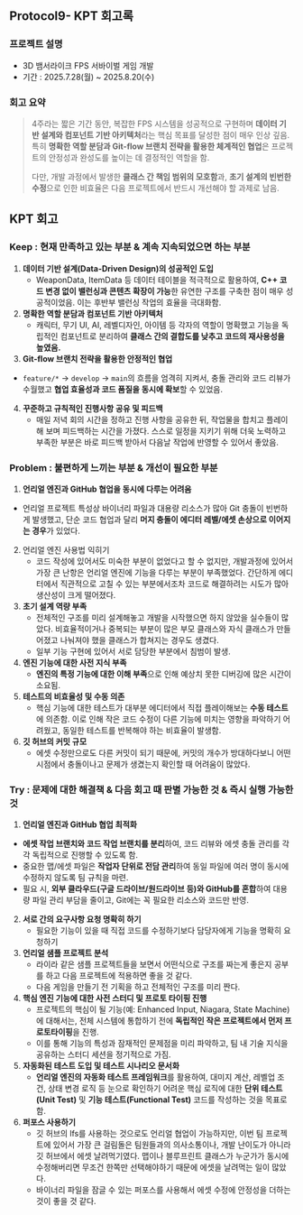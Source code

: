 

## Protocol9- KPT 회고록

### 프로젝트 설명

- 3D 뱀서라이크 FPS 서바이벌 게임 개발
- 기간 : 2025.7.28(월) ~ 2025.8.20(수)

### 회고 요약

> 4주라는 짧은 기간 동안, 복잡한 FPS 시스템을 성공적으로 구현하며 **데이터 기반 설계와 컴포넌트 기반 아키텍처**라는 핵심 목표를 달성한 점이 매우 인상 깊음. 특히 **명확한 역할 분담과 Git-flow 브랜치 전략을 활용한 체계적인 협업**은 프로젝트의 안정성과 완성도를 높이는 데 결정적인 역할을 함.
> 
> 
> 다만, 개발 과정에서 발생한 **클래스 간 책임 범위의 모호함**과, **초기 설계의 빈번한 수정**으로 인한 비효율은 다음 프로젝트에서 반드시 개선해야 할 과제로 남음.
> 

## KPT 회고


### Keep : 현재 만족하고 있는 부분 & 계속 지속되었으면 하는 부분

1. **데이터 기반 설계(Data-Driven Design)의 성공적인 도입**
    - WeaponData, ItemData 등 데이터 테이블을 적극적으로 활용하여, **C++ 코드 변경 없이 밸런싱과 콘텐츠 확장이 가능**한 유연한 구조를 구축한 점이 매우 성공적이었음. 이는 후반부 밸런싱 작업의 효율을 극대화함.
2. **명확한 역할 분담과 컴포넌트 기반 아키텍처**
    - 캐릭터, 무기 UI, AI, 레벨디자인, 아이템 등 각자의 역할이 명확했고 기능을 독립적인 컴포넌트로 분리하여 **클래스 간의 결합도를 낮추고 코드의 재사용성을 높였음.**
3. **Git-flow 브랜치 전략을 활용한 안정적인 협업**
- `feature/*` → `develop` → `main`의 흐름을 엄격히 지켜서, 충돌 관리와 코드 리뷰가 수월했고 **협업 효율성과 코드 품질을 동시에 확보**할 수 있었음.
4. **꾸준하고 규칙적인 진행사항 공유 및 피드백**
    - 매일 저녁 회의 시간을 정하고 진행 사항을 공유한 뒤, 작업물을 합치고 플레이 해 보며 피드백하는 시간을 가졌다. 스스로 일정을 지키기 위해 더욱 노력하고 부족한 부분은 바로 피드백 받아서 다음날 작업에 반영할 수 있어서 좋았음.

 

### Problem : 불편하게 느끼는 부분 & 개선이 필요한 부분

1. **언리얼 엔진과 GitHub 협업을 동시에 다루는 어려움**
- 언리얼 프로젝트 특성상 바이너리 파일과 대용량 리소스가 많아 Git 충돌이 빈번하게 발생했고, 단순 코드 협업과 달리 **머지 충돌이 에디터 레벨/에셋 손상으로 이어지는 경우**가 있었다.
2. 언리얼 엔진 사용법 익히기
    - 코드 작성에 있어서도 미숙한 부분이 없었다고 할 수 없지만, 개발과정에 있어서 가장 큰 난항은 언리얼 엔진에 기능을 다루는 부분이 부족했었다. 간단하게 에디터에서 직관적으로 고칠 수 있는 부분에서조차 코드로 해결하려는 시도가 많아 생산성이 크게 떨어졌다.
3. **초기 설계 역량 부족**
    - 전체적인 구조를 미리 설계해놓고 개발을 시작했으면 하지 않았을 실수들이 많았다. 비효율적이거나 중복되는 부분이 많은 부모 클래스와 자식 클래스가 만들어졌고 나눠져야 했을 클래스가 합쳐지는 경우도 생겼다.
    - 일부 기능 구현에 있어서 서로 담당한 부분에서 침범이 발생.
4. **엔진 기능에 대한 사전 지식 부족**
    - **엔진의 특정 기능에 대한 이해 부족**으로 인해 예상치 못한 디버깅에 많은 시간이 소요됨.
5. **테스트의 비효율성 및 수동 의존**
    - 핵심 기능에 대한 테스트가 대부분 에디터에서 직접 플레이해보는 **수동 테스트**에 의존함. 이로 인해 작은 코드 수정이 다른 기능에 미치는 영향을 파악하기 어려웠고, 동일한 테스트를 반복해야 하는 비효율이 발생함.
6. **깃 허브의 커밋 규모**
    - 에셋 수정만으로도 다른 커밋이 되기 때문에, 커밋의 개수가 방대하다보니 어떤 시점에서 충돌이나고 문제가 생겼는지 확인할 때 어려움이 많았다.

### Try : 문제에 대한 해결책 & 다음 회고 때 판별 가능한 것 & 즉시 실행 가능한 것

1. **언리얼 엔진과 GitHub 협업 최적화**
-  **에셋 작업 브랜치와 코드 작업 브랜치를 분리**하여, 코드 리뷰와 에셋 충돌 관리를 각각 독립적으로 진행할 수 있도록 함.
- 중요한 맵/에셋 파일은 **작업자 단위로 전담 관리**하여 동일 파일에 여러 명이 동시에 수정하지 않도록 팀 규칙을 마련.
- 필요 시, **외부 클라우드(구글 드라이브/원드라이브 등)와 GitHub를 혼합**하여 대용량 파일 관리 부담을 줄이고, Git에는 꼭 필요한 리소스와 코드만 반영.
2. **서로 간의 요구사항 요청 명확히 하기**
    - 필요한 기능이 있을 때 직접 코드를 수정하기보다 담당자에게 기능을 명확히 요청하기
3. **언리얼 샘플 프로젝트 분석**
    - 라이라 같은 샘플 프로젝트들을 보면서 어떤식으로 구조를 짜는게 좋은지 공부를 하고 다음 프로젝트에 적용하면 좋을 것 같다.
    - 다음 게임을 만들기 전 기획을 하고 전체적인 구조를 미리 짠다.
4. **핵심 엔진 기능에 대한 사전 스터디 및 프로토 타이핑 진행**
    - 프로젝트의 핵심이 될 기능(예: Enhanced Input, Niagara, State Machine)에 대해서는, 전체 시스템에 통합하기 전에 **독립적인 작은 프로젝트에서 먼저 프로토타이핑**을 진행.
    - 이를 통해 기능의 특성과 잠재적인 문제점을 미리 파악하고, 팀 내 기술 지식을 공유하는 스터디 세션을 정기적으로 가짐.
5. **자동화된 테스트 도입 및 테스트 시나리오 문서화**
    - **언리얼 엔진의 자동화 테스트 프레임워크**를 활용하여, 대미지 계산, 레벨업 조건, 상태 변경 로직 등 눈으로 확인하기 어려운 핵심 로직에 대한 **단위 테스트(Unit Test)** 및 **기능 테스트(Functional Test)** 코드를 작성하는 것을 목표로 함.
6. **퍼포스 사용하기**
    - 깃 허브의 lfs를 사용하는 것으로도 언리얼 협업이 가능하지만, 이번 팀 프로젝트에 있어서 가장 큰 걸림돌은 팀원들과의 의사소통이나, 개발 난이도가 아니라 깃 허브에서 에셋 날려먹기였다.  맵이나 블루프린트 클래스가 누군가가 동시에 수정해버리면 무조건 한쪽만 선택해야하기 때문에 에셋을 날려먹는 일이 많았다.
    - 바이너리 파일을 잠글 수 있는 퍼포스를 사용해서 에셋 수정에 안정성을 더하는 것이 좋을 것 같다.
